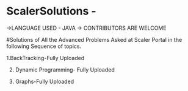 # ScalerSolutions - 
 ->LANGUAGE USED - JAVA 
 -> CONTRIBUTORS ARE WELCOME 

 
 #Solutions of All the Advanced Problems Asked at Scaler Portal in the following Sequence of topics.
 
 1.BackTracking-Fully Uploaded
 
 2. Dynamic Programming- Fully Uploaded
 
 3. Graphs-Fully Uploaded


